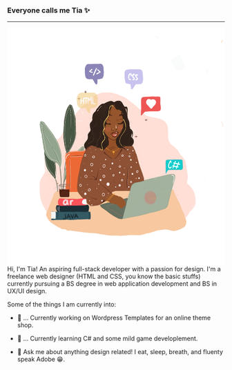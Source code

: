 ### Everyone calls me Tia ✨ 
---

<img align="right" width="550" height="550" src="https://github.com/tiaharris90/tiaharris90/blob/main/12.PNG">

Hi, I'm Tia! An aspiring full-stack developer  with a passion for design. I'm a freelance web designer (HTML and CSS, you know the basic stuffs) currently pursuing 
a BS degree in web application development 
and BS in UX/UI design. 





Some of the things I am currently into:

- 🌺 ... Currently working on Wordpress Templates for an  online theme shop.

- 🌺 ... Currently learning C# and some mild game developlement.

- 🌺 Ask me about anything design related! I eat, sleep, breath, and fluenty speak Adobe 😁.



